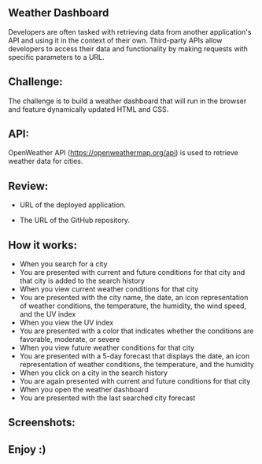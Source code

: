 ## Weather Dashboard

Developers are often tasked with retrieving data from another application's API and using it in the context of their own. Third-party APIs allow developers to access their data and functionality by making requests with specific parameters to a URL. 

## Challenge:

The challenge is to build a weather dashboard that will run in the browser and feature dynamically updated HTML and CSS.

## API:

OpenWeather API (https://openweathermap.org/api) is used to retrieve weather data for cities. 

## Review: 

* URL of the deployed application.

* The URL of the GitHub repository.

## How it works:

* When you search for a city
* You are presented with current and future conditions for that city and that city is added to the search history
* When you  view current weather conditions for that city
* You are presented with the city name, the date, an icon representation of weather conditions, the temperature, the humidity, the wind speed, and the UV index
* When you view the UV index
* You are presented with a color that indicates whether the conditions are favorable, moderate, or severe
* When you view future weather conditions for that city
* You are presented with a 5-day forecast that displays the date, an icon representation of weather conditions, the temperature, and the humidity
* When you click on a city in the search history
* You are again presented with current and future conditions for that city
* When you open the weather dashboard
* You are presented with the last searched city forecast

## Screenshots:

## Enjoy :) 